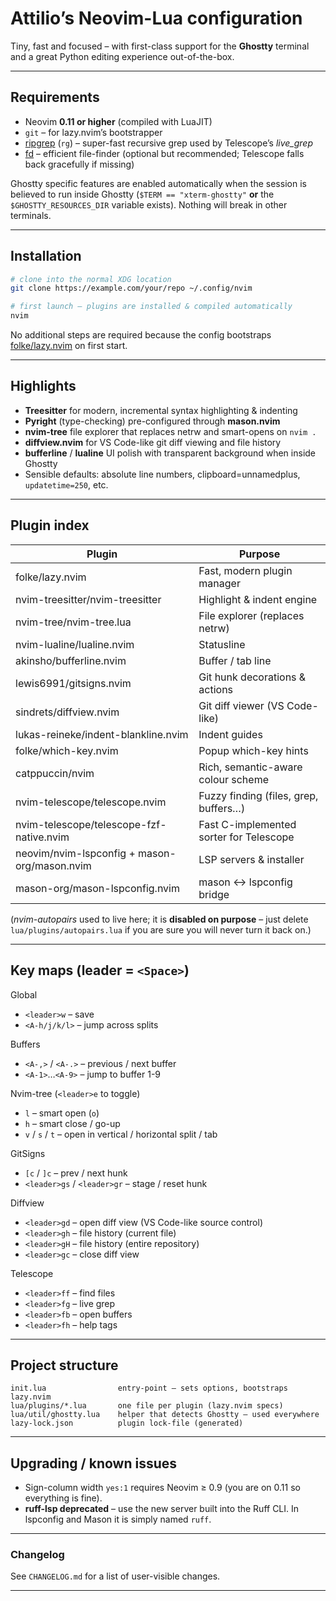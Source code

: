 # Attilio’s Neovim-Lua configuration

Tiny, fast and focused – with first-class support for the **Ghostty**
terminal and a great Python editing experience out-of-the-box.

---

## Requirements

* Neovim **0.11 or higher** (compiled with LuaJIT)
* `git` – for lazy.nvim’s bootstrapper
* [ripgrep](https://github.com/BurntSushi/ripgrep) (`rg`) – super-fast recursive grep used by Telescope’s *live_grep*
* [fd](https://github.com/sharkdp/fd) – efficient file-finder (optional but recommended; Telescope falls back gracefully if missing)

Ghostty specific features are enabled automatically when the session is
believed to run inside Ghostty (`$TERM == "xterm-ghostty"` **or** the
`$GHOSTTY_RESOURCES_DIR` variable exists).  Nothing will break in other
terminals.

---

## Installation

```bash
# clone into the normal XDG location
git clone https://example.com/your/repo ~/.config/nvim

# first launch – plugins are installed & compiled automatically
nvim
```

No additional steps are required because the config bootstraps
[folke/lazy.nvim] on first start.

---

## Highlights

* **Treesitter** for modern, incremental syntax highlighting & indenting
* **Pyright** (type-checking) pre-configured through **mason.nvim**
* **nvim-tree** file explorer that replaces netrw and smart-opens on
  `nvim .`
* **diffview.nvim** for VS Code-like git diff viewing and file history
* **bufferline** / **lualine** UI polish with transparent background
  when inside Ghostty
* Sensible defaults: absolute line numbers, clipboard=unnamedplus,
  `updatetime=250`, etc.

---

## Plugin index

| Plugin | Purpose |
| ------ | ------- |
| folke/lazy.nvim                | Fast, modern plugin manager |
| nvim-treesitter/nvim-treesitter| Highlight & indent engine |
| nvim-tree/nvim-tree.lua        | File explorer (replaces netrw) |
| nvim-lualine/lualine.nvim      | Statusline |
| akinsho/bufferline.nvim        | Buffer / tab line |
| lewis6991/gitsigns.nvim        | Git hunk decorations & actions |
| sindrets/diffview.nvim         | Git diff viewer (VS Code-like) |
| lukas-reineke/indent-blankline.nvim | Indent guides |
| folke/which-key.nvim           | Popup which-key hints |
| catppuccin/nvim               | Rich, semantic-aware colour scheme |
| nvim-telescope/telescope.nvim  | Fuzzy finding (files, grep, buffers…) |
| nvim-telescope/telescope-fzf-native.nvim | Fast C-implemented sorter for Telescope |
| neovim/nvim-lspconfig + mason-org/mason.nvim | LSP servers & installer |
| mason-org/mason-lspconfig.nvim | mason <-> lspconfig bridge |

(_nvim-autopairs_ used to live here; it is **disabled on purpose** – just
delete `lua/plugins/autopairs.lua` if you are sure you will never turn
it back on.)

---

## Key maps (leader = `<Space>`)

Global

* `<leader>w` – save
* `<A-h/j/k/l>` – jump across splits

Buffers

* `<A-,>` / `<A-.>` – previous / next buffer
* `<A-1>`…`<A-9>` – jump to buffer 1-9

Nvim-tree (`<leader>e` to toggle)

* `l` – smart open (`o`)
* `h` – smart close / go-up
* `v` / `s` / `t` – open in vertical / horizontal split / tab

GitSigns

* `[c` / `]c` – prev / next hunk
* `<leader>gs` / `<leader>gr` – stage / reset hunk

Diffview

* `<leader>gd` – open diff view (VS Code-like source control)
* `<leader>gh` – file history (current file)
* `<leader>gH` – file history (entire repository)
* `<leader>gc` – close diff view

Telescope

* `<leader>ff` – find files
* `<leader>fg` – live grep
* `<leader>fb` – open buffers
* `<leader>fh` – help tags

---

## Project structure

```
init.lua                entry-point – sets options, bootstraps lazy.nvim
lua/plugins/*.lua       one file per plugin (lazy.nvim specs)
lua/util/ghostty.lua    helper that detects Ghostty – used everywhere
lazy-lock.json          plugin lock-file (generated)
```

---

## Upgrading / known issues

* Sign-column width `yes:1` requires Neovim ≥ 0.9 (you are on 0.11 so
  everything is fine).
* **ruff-lsp deprecated** – use the new server built into the Ruff CLI.
  In lspconfig and Mason it is simply named `ruff`.

---

### Changelog

See `CHANGELOG.md` for a list of user-visible changes.

---

[folke/lazy.nvim]: https://github.com/folke/lazy.nvim
